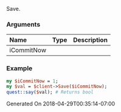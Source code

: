 Save.
### Arguments
**Name**|**Type**|**Description**
:---|:---|:---
iCommitNow||

### Example

```perl
my $iCommitNow = 1;
my $val = $client->Save($iCommitNow);
quest::say($val); # Returns bool
```


Generated On 2018-04-29T00:35:14-07:00